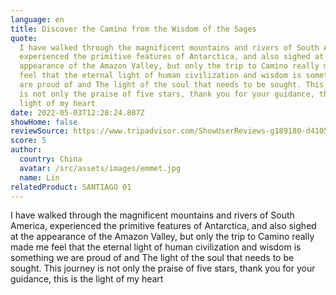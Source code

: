 ```yaml
---
language: en
title: Discover the Camino from the Wisdom of the Sages
quote:
  I have walked through the magnificent mountains and rivers of South America,
  experienced the primitive features of Antarctica, and also sighed at the
  appearance of the Amazon Valley, but only the trip to Camino really made me
  feel that the eternal light of human civilization and wisdom is something we
  are proud of and The light of the soul that needs to be sought. This journey
  is not only the praise of five stars, thank you for your guidance, this is the
  light of my heart
date: 2022-05-03T12:28:24.807Z
showHome: false
reviewSource: https://www.tripadvisor.com/ShowUserReviews-g189180-d4105907-r840074548-Top_Bike_Tours_Portugal-Porto_Porto_District_Northern_Portugal.html
score: 5
author:
  country: China
  avatar: /src/assets/images/emmet.jpg
  name: Lin
relatedProduct: SANTIAGO 01
---
```


I have walked through the magnificent mountains and rivers of South America,
experienced the primitive features of Antarctica, and also sighed at the
appearance of the Amazon Valley, but only the trip to Camino really made me feel
that the eternal light of human civilization and wisdom is something we are
proud of and The light of the soul that needs to be sought. This journey is not
only the praise of five stars, thank you for your guidance, this is the light of
my heart
